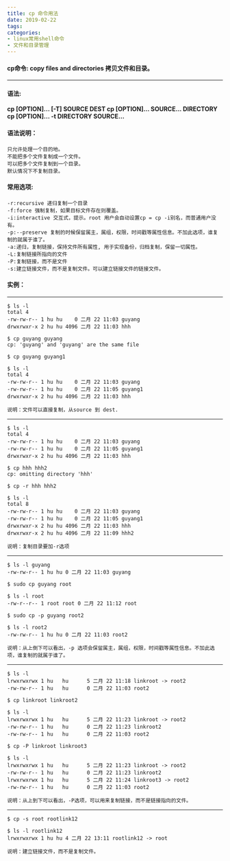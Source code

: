 ```yaml
---
title: cp 命令用法
date: 2019-02-22
tags:
categories: 
- linux常用shell命令
- 文件和目录管理
---
```

#### **cp命令:**  **copy files and directories 拷贝文件和目录。**
---

<!-- more --> 
#### **语法:** 
**cp [OPTION]... [-T] SOURCE DEST
       cp [OPTION]... SOURCE... DIRECTORY
       cp [OPTION]... -t DIRECTORY SOURCE...**

#### **语法说明：**
	只允许处理一个目的地。
	不能把多个文件复制成一个文件。
	可以把多个文件复制到一个目录。
	默认情况下不复制目录。

#### **常用选项:** 
 	-r:recursive 递归复制一个目录
	-f:force 强制复制，如果目标文件存在则覆盖。
	-i:interactive 交互式，提示。root 用户会自动设置cp = cp -i别名，而普通用户没有。
	-p:--preserve 复制的时候保留属主，属组，权限，时间戳等属性信息。不加此选项，谁复制的就属于谁了。
	-a:递归，复制链接，保持文件所有属性, 用于实现备份，归档复制，保留一切属性。
	-L:复制链接所指向的文件
	-P:复制链接，而不是文件
	-s:建立链接文件，而不是复制文件。可以建立链接文件的链接文件。
#### **实例：** 

---
	$ ls -l
	total 4
	-rw-rw-r-- 1 hu hu    0 二月 22 11:03 guyang
	drwxrwxr-x 2 hu hu 4096 二月 22 11:03 hhh

	$ cp guyang guyang
	cp: 'guyang' and 'guyang' are the same file

	$ cp guyang guyang1
	
	$ ls -l
	total 4
	-rw-rw-r-- 1 hu hu    0 二月 22 11:03 guyang
	-rw-rw-r-- 1 hu hu    0 二月 22 11:05 guyang1
	drwxrwxr-x 2 hu hu 4096 二月 22 11:03 hhh

  	说明：文件可以直接复制，从source 到 dest.
---
	$ ls -l
	total 4
	-rw-rw-r-- 1 hu hu    0 二月 22 11:03 guyang
	-rw-rw-r-- 1 hu hu    0 二月 22 11:05 guyang1
	drwxrwxr-x 2 hu hu 4096 二月 22 11:03 hhh

	$ cp hhh hhh2
	cp: omitting directory 'hhh'
 
 	$ cp -r hhh hhh2

	$ ls -l
	total 8
	-rw-rw-r-- 1 hu hu    0 二月 22 11:03 guyang
	-rw-rw-r-- 1 hu hu    0 二月 22 11:05 guyang1
	drwxrwxr-x 2 hu hu 4096 二月 22 11:03 hhh
	drwxrwxr-x 2 hu hu 4096 二月 22 11:09 hhh2
	
	说明：复制目录要加-r选项

---
	$ ls -l guyang
	-rw-rw-r-- 1 hu hu 0 二月 22 11:03 guyang
	
	$ sudo cp guyang root
	
	$ ls -l root 
	-rw-r--r-- 1 root root 0 二月 22 11:12 root
   	
   	$ sudo cp -p guyang root2
  	
  	$ ls -l root2
	-rw-rw-r-- 1 hu hu 0 二月 22 11:03 root2

	说明：从上倒下可以看出，-p 选项会保留属主，属组，权限，时间戳等属性信息。不加此选项，谁复制的就属于谁了。

---
	$ ls -l
	lrwxrwxrwx 1 hu   hu      5 二月 22 11:18 linkroot -> root2
	-rw-rw-r-- 1 hu   hu      0 二月 22 11:03 root2

	$ cp linkroot linkroot2
	
	$ ls -l
	lrwxrwxrwx 1 hu   hu      5 二月 22 11:23 linkroot -> root2
	-rw-rw-r-- 1 hu   hu      0 二月 22 11:23 linkroot2
	-rw-rw-r-- 1 hu   hu      0 二月 22 11:03 root2

	$ cp -P linkroot linkroot3
	
	$ ls -l
	lrwxrwxrwx 1 hu   hu      5 二月 22 11:23 linkroot -> root2
	-rw-rw-r-- 1 hu   hu      0 二月 22 11:23 linkroot2
	lrwxrwxrwx 1 hu   hu      5 二月 22 11:24 linkroot3 -> root2
	-rw-rw-r-- 1 hu   hu      0 二月 22 11:03 root2

	说明：从上到下可以看出，-P选项，可以用来复制链接，而不是链接指向的文件。
---
	$ cp -s root rootlink12
	
	$ ls -l rootlink12 
	lrwxrwxrwx 1 hu hu 4 二月 22 13:11 rootlink12 -> root

	说明：建立链接文件，而不是复制文件。


  

   









